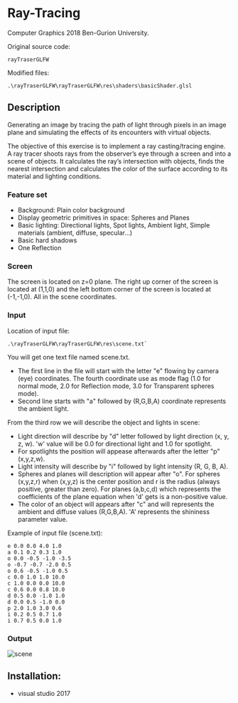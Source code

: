 # Ray-Tracing
Computer Graphics 2018 Ben-Gurion University.

Original source code:

```rayTraserGLFW```

Modified files: 

```.\rayTraserGLFW\rayTraserGLFW\res\shaders\basicShader.glsl```


## Description
Generating an image by tracing the path of light through pixels in an image plane and simulating the effects of its 
encounters with virtual objects. 

The objective of this exercise is to implement a ray casting/tracing engine. A ray tracer shoots rays from the 
observer’s eye through a screen and into a scene of objects. It calculates the ray’s intersection with objects, 
finds the nearest intersection and calculates the color of the surface according to its material and lighting 
conditions.

### Feature set
* Background: Plain color background
* Display geometric primitives in space: Spheres and Planes
* Basic lighting: Directional lights, Spot lights, Ambient light, Simple materials (ambient, diffuse, specular...)
* Basic hard shadows
* One Reflection

### Screen
The screen is located on z=0 plane. The right up corner of the screen is located at (1,1,0) and the left bottom 
corner of the screen is located at (-1,-1,0). All in the scene coordinates.

### Input
Location of input file: 

```
.\rayTraserGLFW\rayTraserGLFW\res\scene.txt`
```

You will get one text file named scene.txt.
* The first line in the file will start with the letter "e" flowing by camera (eye) coordinates.
The fourth coordinate use as mode flag (1.0 for normal mode, 2.0  for Reflection mode, 3.0 for Transparent spheres mode).
* Second line starts with "a" followed by (R,G,B,A) coordinate represents the ambient
light.

From the third row we will describe the object and lights in scene:
* Light direction will describe by "d" letter followed by light direction (x, y, z, w). 'w' value
will be 0.0 for directional light and 1.0 for spotlight.
* For spotlights the position will appease afterwards after the letter "p" (x,y,z,w).
* Light intensity will describe by "i" followed by light intensity (R, G, B, A).
* Spheres and planes will description will appear after "o". For spheres (x,y,z,r) when
(x,y,z) is the center position and r is the radius (always positive, greater than zero). For
planes (a,b,c,d) which represents the coefficients of the plane equation when 'd' gets is
a non-positive value.
* The color of an object will appears after "c" and will represents the ambient and diffuse
values (R,G,B,A). 'A' represents the shininess parameter value.

Example of input file (scene.txt):
```
e 0.0 0.0 4.0 1.0
a 0.1 0.2 0.3 1.0
o 0.0 -0.5 -1.0 -3.5
o -0.7 -0.7 -2.0 0.5
o 0.6 -0.5 -1.0 0.5
c 0.0 1.0 1.0 10.0
c 1.0 0.0 0.0 10.0
c 0.6 0.0 0.8 10.0
d 0.5 0.0 -1.0 1.0
d 0.0 0.5 -1.0 0.0
p 2.0 1.0 3.0 0.6
i 0.2 0.5 0.7 1.0
i 0.7 0.5 0.0 1.0
```

### Output
![scene](https://github.com/lina994/Ray-Tracing/blob/master/res/mode1.png?raw=true)

## Installation:
* visual studio 2017


